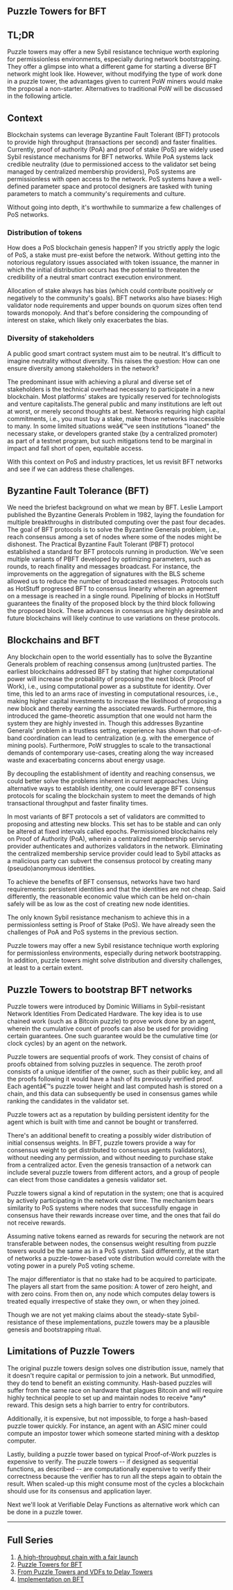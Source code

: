 ## Puzzle Towers for BFT


## TL;DR


Puzzle towers may offer a new Sybil resistance technique worth exploring for permissionless environments, especially during network bootstrapping. They offer a glimpse into what a different game for starting a diverse BFT network might look like. However, without modifying the type of work done in a puzzle tower, the advantages given to current PoW miners would make the proposal a non-starter. Alternatives to traditional PoW will be discussed in the following article.


## Context


Blockchain systems can leverage Byzantine Fault Tolerant (BFT) protocols to provide high throughput (transactions per second) and faster finalities. Currently, proof of authority (PoA) and proof of stake (PoS) are widely used Sybil resistance mechanisms for BFT networks. While PoA systems lack credible neutrality (due to permissioned access to the validator set being managed by centralized membership providers), PoS systems are permissionless with open access to the network. PoS systems have a well-defined parameter space and protocol designers are tasked with tuning parameters to match a community's requirements and culture.


Without going into depth, it's worthwhile to summarize a few challenges of PoS networks.


### Distribution of tokens


How does a PoS blockchain genesis happen? If you strictly apply the logic of PoS, a stake must pre-exist before the network. Without getting into the notorious regulatory issues associated with token issuance, the manner in which the initial distribution occurs has the potential to threaten the credibility of a neutral smart contract execution environment.


Allocation of stake always has bias (which could contribute positively or negatively to the community's goals). BFT networks also have biases: High validator node requirements and upper bounds on quorum sizes often tend towards monopoly. And that's before considering the compounding of interest on stake, which likely only exacerbates the bias.


### Diversity of stakeholders


A public good smart contract system must aim to be neutral. It's difficult to imagine neutrality without diversity. This raises the question: How can one ensure diversity among stakeholders in the network?


The predominant issue with achieving a plural and diverse set of stakeholders is the technical overhead necessary to participate in a new blockchain. Most platforms' stakes are typically reserved for technologists and venture capitalists.The general public and many institutions are left out at worst, or merely second thoughts at best. Networks requiring high capital commitments, i.e., you must buy a stake, make those networks inaccessible to many. In some limited situations weâ€™ve seen institutions "loaned" the necessary stake, or developers granted stake (by a centralized promoter) as part of a testnet program, but such mitigations tend to be marginal in impact and fall short of open, equitable access.


With this context on PoS and industry practices, let us revisit BFT networks and see if we can address these challenges.


## Byzantine Fault Tolerance (BFT)


We need the briefest background on what we mean by BFT. Leslie Lamport published the Byzantine Generals Problem in 1982, laying the foundation for multiple breakthroughs in distributed computing over the past four decades. The goal of BFT protocols is to solve the Byzantine Generals problem, i.e., reach consensus among a set of nodes where some of the nodes might be dishonest. The Practical Byzantine Fault Tolerant (PBFT) protocol established a standard for BFT protocols running in production. We've seen multiple variants of PBFT developed by optimizing parameters, such as rounds, to reach finality and messages broadcast. For instance, the improvements on the aggregation of signatures with the BLS scheme allowed us to reduce the number of broadcasted messages. Protocols such as HotStuff progressed BFT to consensus linearity wherein an agreement on a message is reached in a single round. Pipelining of blocks in HotStuff guarantees the finality of the proposed block by the third block following the proposed block. These advances in consensus are highly desirable and future blockchains will likely continue to use variations on these protocols.


## Blockchains and BFT


Any blockchain open to the world essentially has to solve the Byzantine Generals problem of reaching consensus among (un)trusted parties. The earliest blockchains addressed BFT by stating that higher computational power will increase the probability of proposing the next block (Proof of Work), i.e., using computational power as a substitute for identity. Over time, this led to an arms race of investing in computational resources, i.e., making higher capital investments to increase the likelihood of proposing a new block and thereby earning the associated rewards. Furthermore, this introduced the game-theoretic assumption that one would not harm the system they are highly invested in. Though this addresses Byzantine Generals' problem in a trustless setting, experience has shown that out-of-band coordination can lead to centralization (e.g. with the emergence of mining pools). Furthermore, PoW struggles to scale to the transactional demands of contemporary use-cases, creating along the way increased waste and exacerbating concerns about energy usage.


By decoupling the establishment of identity and reaching consensus, we could better solve the problems inherent in current approaches. Using alternative ways to establish identity, one could leverage BFT consensus protocols for scaling the blockchain system to meet the demands of high transactional throughput and faster finality times.


In most variants of BFT protocols a set of validators are committed to proposing and attesting new blocks. This set has to be stable and can only be altered at fixed intervals called epochs. Permissioned blockchains rely on Proof of Authority (PoA), wherein a centralized membership service provider authenticates and authorizes validators in the network. Eliminating the centralized membership service provider could lead to Sybil attacks as a malicious party can subvert the consensus protocol by creating many (pseudo)anonymous identities.


To achieve the benefits of BFT consensus, networks have two hard requirements: persistent identities and that the identities are not cheap. Said differently, the reasonable economic value which can be held on-chain safely will be as low as the cost of creating new node identities.


The only known Sybil resistance mechanism to achieve this in a permissionless setting is Proof of Stake (PoS). We have already seen the challenges of PoA and PoS systems in the previous section.


Puzzle towers may offer a new Sybil resistance technique worth exploring for permissionless environments, especially during network bootstrapping. In addition, puzzle towers might solve distribution and diversity challenges, at least to a certain extent.


## Puzzle Towers to bootstrap BFT networks


Puzzle towers were introduced by Dominic Williams in Sybil-resistant Network Identities From Dedicated Hardware. The key idea is to use chained work (such as a Bitcoin puzzle) to prove work done by an agent, wherein the cumulative count of proofs can also be used for providing certain guarantees. One such guarantee would be the cumulative time (or clock cycles) by an agent on the network.


Puzzle towers are sequential proofs of work. They consist of chains of proofs obtained from solving puzzles in sequence. The zeroth proof consists of a unique identifier of the owner, such as their public key, and all the proofs following it would have a hash of its previously verified proof. Each agentâ€™s puzzle tower height and last computed hash is stored on a chain, and this data can subsequently be used in consensus games while ranking the candidates in the validator set.


Puzzle towers act as a reputation by building persistent identity for the agent which is built with time and cannot be bought or transferred.


There's an additional benefit to creating a possibly wider distribution of initial consensus weights. In BFT, puzzle towers provide a way for consensus weight to get distributed to consensus agents (validators), without needing any permission, and without needing to purchase stake from a centralized actor. Even the genesis transaction of a network can include several puzzle towers from different actors, and a group of people can elect from those candidates a genesis validator set.


Puzzle towers signal a kind of reputation in the system; one that is acquired by actively participating in the network over time. The mechanism bears similarity to PoS systems where nodes that successfully engage in consensus have their rewards increase over time, and the ones that fail do not receive rewards.


Assuming native tokens earned as rewards for securing the network are not transferable between nodes, the consensus weight resulting from puzzle towers would be the same as in a PoS system. Said differently, at the start of networks a puzzle-tower-based vote distribution would correlate with the voting power in a purely PoS voting scheme.


The major differentiator is that no stake had to be acquired to participate. The players all start from the same position: A tower of zero height, and with zero coins. From then on, any node which computes delay towers is treated equally irrespective of stake they own, or when they joined.


Though we are not yet making claims about the steady-state Sybil-resistance of these implementations, puzzle towers may be a plausible genesis and bootstrapping ritual.


## Limitations of Puzzle Towers


The original puzzle towers design solves one distribution issue, namely that it doesn't require capital or permission to join a network. But unmodified, they do tend to benefit an existing community. Hash-based puzzles will suffer from the same race on hardware that plagues Bitcoin and will require highly technical people to set up and maintain nodes to receive \*any\* reward. This design sets a high barrier to entry for contributors.


Additionally, it is expensive, but not impossible, to forge a hash-based puzzle tower quickly. For instance, an agent with an ASIC miner could compute an impostor tower which someone started mining with a desktop computer.


Lastly, building a puzzle tower based on typical Proof-of-Work puzzles is expensive to verify. The puzzle towers -- if designed as sequential functions, as described -- are computationally expensive to verify their correctness because the verifier has to run all the steps again to obtain the result. When scaled-up this might consume most of the cycles a blockchain should use for its consensus and application layer.


Next we'll look at Verifiable Delay Functions as alternative work which can be done in a puzzle tower.




---


## Full Series


1. [A high-throughput chain with a fair launch](http://openlibra.blog/2021/11/01/delay-towers-part-0/)
2. [Puzzle Towers for BFT](http://openlibra.blog/2021/11/05/delay-towers-part-1/)
3. [From Puzzle Towers and VDFs to Delay Towers](http://openlibra.blog/2021/11/08/delay-towers-part-2/)
4. [Implementation on BFT](http://openlibra.blog/2021/11/12/part-3-a-delay-towers-implementation-on-bft/)
